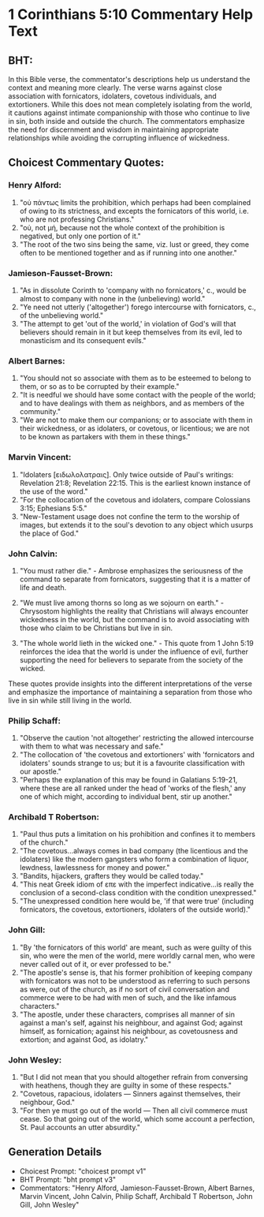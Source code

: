 # 1 Corinthians 5:10 Commentary Help Text

## BHT:
In this Bible verse, the commentator's descriptions help us understand the context and meaning more clearly. The verse warns against close association with fornicators, idolaters, covetous individuals, and extortioners. While this does not mean completely isolating from the world, it cautions against intimate companionship with those who continue to live in sin, both inside and outside the church. The commentators emphasize the need for discernment and wisdom in maintaining appropriate relationships while avoiding the corrupting influence of wickedness.

## Choicest Commentary Quotes:
### Henry Alford:
1. "οὐ πάντως limits the prohibition, which perhaps had been complained of owing to its strictness, and excepts the fornicators of this world, i.e. who are not professing Christians."
2. "οὐ, not μή, because not the whole context of the prohibition is negatived, but only one portion of it."
3. "The root of the two sins being the same, viz. lust or greed, they come often to be mentioned together and as if running into one another."

### Jamieson-Fausset-Brown:
1. "As in dissolute Corinth to 'company with no fornicators,' c., would be almost to company with none in the (unbelieving) world." 
2. "Ye need not utterly ('altogether') forego intercourse with fornicators, c., of the unbelieving world." 
3. "The attempt to get 'out of the world,' in violation of God's will that believers should remain in it but keep themselves from its evil, led to monasticism and its consequent evils."

### Albert Barnes:
1. "You should not so associate with them as to be esteemed to belong to them, or so as to be corrupted by their example."
2. "It is needful we should have some contact with the people of the world; and to have dealings with them as neighbors, and as members of the community."
3. "We are not to make them our companions; or to associate with them in their wickedness, or as idolaters, or covetous, or licentious; we are not to be known as partakers with them in these things."

### Marvin Vincent:
1. "Idolaters [ειδωλολατραις]. Only twice outside of Paul's writings: Revelation 21:8; Revelation 22:15. This is the earliest known instance of the use of the word." 
2. "For the collocation of the covetous and idolaters, compare Colossians 3:15; Ephesians 5:5." 
3. "New-Testament usage does not confine the term to the worship of images, but extends it to the soul's devotion to any object which usurps the place of God."

### John Calvin:
1. "You must rather die." - Ambrose emphasizes the seriousness of the command to separate from fornicators, suggesting that it is a matter of life and death.

2. "We must live among thorns so long as we sojourn on earth." - Chrysostom highlights the reality that Christians will always encounter wickedness in the world, but the command is to avoid associating with those who claim to be Christians but live in sin.

3. "The whole world lieth in the wicked one." - This quote from 1 John 5:19 reinforces the idea that the world is under the influence of evil, further supporting the need for believers to separate from the society of the wicked.

These quotes provide insights into the different interpretations of the verse and emphasize the importance of maintaining a separation from those who live in sin while still living in the world.

### Philip Schaff:
1. "Observe the caution 'not altogether' restricting the allowed intercourse with them to what was necessary and safe." 
2. "The collocation of 'the covetous and extortioners' with 'fornicators and idolaters' sounds strange to us; but it is a favourite classification with our apostle." 
3. "Perhaps the explanation of this may be found in Galatians 5:19-21, where these are all ranked under the head of 'works of the flesh,' any one of which might, according to individual bent, stir up another."

### Archibald T Robertson:
1. "Paul thus puts a limitation on his prohibition and confines it to members of the church."
2. "The covetous...always comes in bad company (the licentious and the idolaters) like the modern gangsters who form a combination of liquor, lewdness, lawlessness for money and power."
3. "Bandits, hijackers, grafters they would be called today."
4. "This neat Greek idiom of επε with the imperfect indicative...is really the conclusion of a second-class condition with the condition unexpressed."
5. "The unexpressed condition here would be, 'if that were true' (including fornicators, the covetous, extortioners, idolaters of the outside world)."

### John Gill:
1. "By 'the fornicators of this world' are meant, such as were guilty of this sin, who were the men of the world, mere worldly carnal men, who were never called out of it, or ever professed to be."
2. "The apostle's sense is, that his former prohibition of keeping company with fornicators was not to be understood as referring to such persons as were, out of the church, as if no sort of civil conversation and commerce were to be had with men of such, and the like infamous characters."
3. "The apostle, under these characters, comprises all manner of sin against a man's self, against his neighbour, and against God; against himself, as fornication; against his neighbour, as covetousness and extortion; and against God, as idolatry."

### John Wesley:
1. "But I did not mean that you should altogether refrain from conversing with heathens, though they are guilty in some of these respects." 
2. "Covetous, rapacious, idolaters — Sinners against themselves, their neighbour, God."
3. "For then ye must go out of the world — Then all civil commerce must cease. So that going out of the world, which some account a perfection, St. Paul accounts an utter absurdity."


## Generation Details
- Choicest Prompt: "choicest prompt v1"
- BHT Prompt: "bht prompt v3"
- Commentators: "Henry Alford, Jamieson-Fausset-Brown, Albert Barnes, Marvin Vincent, John Calvin, Philip Schaff, Archibald T Robertson, John Gill, John Wesley"
